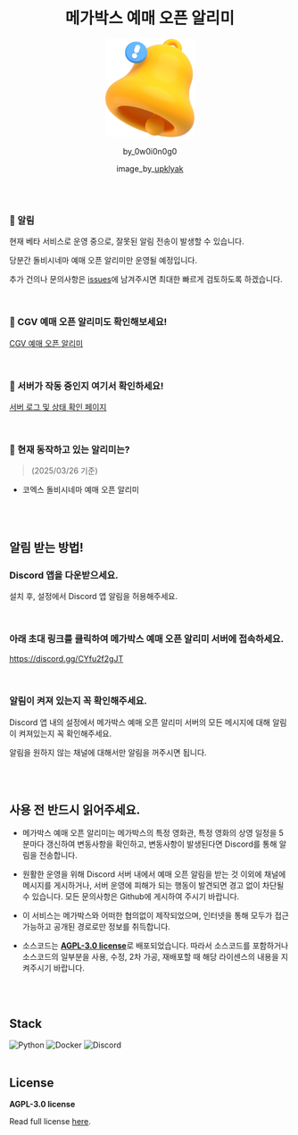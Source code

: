 <div align="center">

# 메가박스 예매 오픈 알리미

<p align="center">
  <img src="./img/logo.png" width="160"/>
</p>

by_0w0i0n0g0

image_by_<a href="https://kr.freepik.com/free-photo/3d-render-notification-bell-icon-new-email-message_34503708.htm#query=%EC%95%8C%EB%A6%BC%20%EC%95%84%EC%9D%B4%EC%BD%98&position=0&from_view=keyword&track=ais&uuid=0303dc60-e421-4177-8ab2-29b1326ae712">upklyak</a>

</div>

<br>
<br>

### 📢 알림

현재 베타 서비스로 운영 중으로, 잘못된 알림 전송이 발생할 수 있습니다.

당분간 돌비시네마 예매 오픈 알리미만 운영될 예정입니다.

추가 건의나 문의사항은 [issues](https://github.com/0w0i0n0g0/megabox-open-push/issues)에 남겨주시면 최대한 빠르게 검토하도록 하겠습니다.

<br>

### 🎥 CGV 예매 오픈 알리미도 확인해보세요!

[CGV 예매 오픈 알리미](https://github.com/0w0i0n0g0/cgv-open-push)

<br>

### 👀 서버가 작동 중인지 여기서 확인하세요!

[서버 로그 및 상태 확인 페이지](https://megabox-open-push.wzero.dev)

<br>

### 🔎 현재 동작하고 있는 알리미는?

> (2025/03/26 기준)

- 코엑스 돌비시네마 예매 오픈 알리미

<br>
<br>

## 알림 받는 방법!

### Discord 앱을 다운받으세요.

설치 후, 설정에서 Discord 앱 알림을 허용해주세요.

<br>

### 아래 초대 링크를 클릭하여 메가박스 예매 오픈 알리미 서버에 접속하세요.

https://discord.gg/CYfu2f2gJT

<br>

### 알림이 켜져 있는지 꼭 확인해주세요.

Discord 앱 내의 설정에서 메가박스 예매 오픈 알리미 서버의 모든 메시지에 대해 알림이 켜져있는지 꼭 확인해주세요.

알림을 원하지 않는 채널에 대해서만 알림을 꺼주시면 됩니다.

<br>
<br>

## 사용 전 반드시 읽어주세요.

-  메가박스 예매 오픈 알리미는 메가박스의 특정 영화관, 특정 영화의 상영 일정을 5분마다 갱신하여 변동사항을 확인하고, 변동사항이 발생된다면 Discord를 통해 알림을 전송합니다.

- 원활한 운영을 위해 Discord 서버 내에서 예매 오픈 알림을 받는 것 이외에 채널에 메시지를 게시하거나, 서버 운영에 피해가 되는 행동이 발견되면 경고 없이 차단될 수 있습니다. 모든 문의사항은 Github에 게시하여 주시기 바랍니다.

- 이 서비스는 메가박스와 어떠한 협의없이 제작되었으며, 인터넷을 통해 모두가 접근 가능하고 공개된 경로로만 정보를 취득합니다.

- 소스코드는 [**AGPL-3.0 license**](https://github.com/0w0i0n0g0/megabox-open-push/blob/main/LICENSE)로 배포되었습니다. 따라서 소스코드를 포함하거나 소스코드의 일부분을 사용, 수정, 2차 가공, 재배포할 때 해당 라이센스의 내용을 지켜주시기 바랍니다.

<br>
<br>

## Stack

![Python](https://img.shields.io/badge/python-3670A0?style=for-the-badge&logo=python&logoColor=ffdd54) ![Docker](https://img.shields.io/badge/docker-0db7ed.svg?style=for-the-badge&logo=docker&logoColor=white) ![Discord](https://img.shields.io/badge/Discord-7289DA?style=for-the-badge&logo=discord&logoColor=white)
<br>
<br>

## License

**AGPL-3.0 license**

Read full license [here](https://github.com/0w0i0n0g0/cgv-open-push/blob/main/LICENSE).